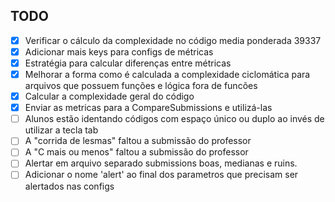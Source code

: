 ## TODO

- [X] Verificar o cálculo da complexidade no código media ponderada 39337
- [X] Adicionar mais keys para configs de métricas
- [X] Estratégia para calcular diferenças entre métricas
- [X] Melhorar a forma como é calculada a complexidade ciclomática para arquivos que possuem funções e lógica fora de funcões
- [X] Calcular a complexidade geral do código
- [X] Enviar as metricas para a CompareSubmissions e utilizá-las
- [ ] Alunos estão identando códigos com espaço único ou duplo ao invés de utilizar a tecla tab
- [ ] A "corrida de lesmas" faltou a submissão do professor
- [ ] A "C mais ou menos" faltou a submissão do professor
- [ ] Alertar em arquivo separado submissions boas, medianas e ruins.
- [ ] Adicionar o nome 'alert' ao final dos parametros que precisam ser alertados nas configs